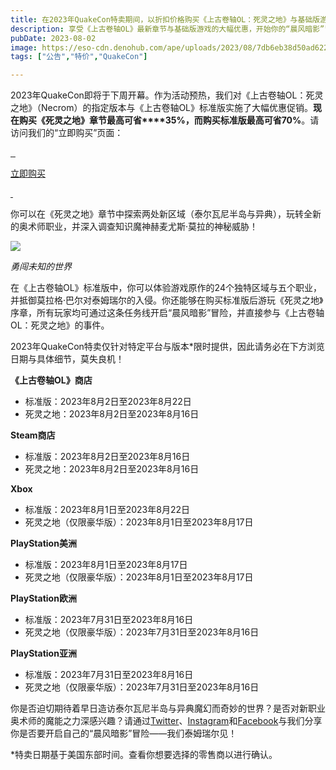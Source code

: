 ```yaml
---
title: 在2023年QuakeCon特卖期间，以折扣价格购买《上古卷轴OL：死灵之地》与基础版游戏
description: 享受《上古卷轴OL》最新章节与基础版游戏的大幅优惠，开始你的“晨风暗影”冒险
pubDate: 2023-08-02
image: https://eso-cdn.denohub.com/ape/uploads/2023/08/7db6eb38d50ad62288abc311b3dac084.jpg
tags: ["公告","特价","QuakeCon"]

---
```


2023年QuakeCon即将于下周开幕。作为活动预热，我们对《上古卷轴OL：死灵之地》（Necrom）的指定版本与《上古卷轴OL》标准版实施了大幅优惠促销。**现在购买《死灵之地》章节最高可省****35%，而购买标准版最高可省70%**。请访问我们的“立即购买”页面：

[![]() ![]() ![]()](/cn/joinus)

[立即购买](/cn/joinus)

[![]() ![]()](/cn/joinus)

你可以在《死灵之地》章节中探索两处新区域（泰尔瓦尼半岛与异典），玩转全新的奥术师职业，并深入调查知识魔神赫麦尤斯·莫拉的神秘威胁！

![](https://eso-cdn.denohub.com/ape/uploads/2023/08/0706ff9c0e5521a1c33e2fb41ca65beb.jpg)

<p class="text-gray-500 text-sm text-center"><i>勇闯未知的世界</i></p>

在《上古卷轴OL》标准版中，你可以体验游戏原作的24个独特区域与五个职业，并抵御莫拉格·巴尔对泰姆瑞尔的入侵。你还能够在购买标准版后游玩《死灵之地》序章，所有玩家均可通过这条任务线开启“晨风暗影”冒险，并直接参与《上古卷轴OL：死灵之地》的事件。

2023年QuakeCon特卖仅针对特定平台与版本\*限时提供，因此请务必在下方浏览日期与具体细节，莫失良机！

**《上古卷轴OL》商店**

- 标准版：2023年8月2日至2023年8月22日
- 死灵之地：2023年8月2日至2023年8月16日

**Steam商店**

- 标准版：2023年8月2日至2023年8月16日
- 死灵之地：2023年8月2日至2023年8月16日

**Xbox**

- 标准版：2023年8月1日至2023年8月22日
- 死灵之地（仅限豪华版）：2023年8月1日至2023年8月17日

**PlayStation美洲**

- 标准版：2023年8月1日至2023年8月17日
- 死灵之地（仅限豪华版）：2023年8月1日至2023年8月17日

**PlayStation欧洲**

- 标准版：2023年7月31日至2023年8月16日
- 死灵之地（仅限豪华版）：2023年7月31日至2023年8月16日

**PlayStation亚洲**

- 标准版：2023年7月31日至2023年8月16日
- 死灵之地（仅限豪华版）：2023年7月31日至2023年8月16日

你是否迫切期待着早日造访泰尔瓦尼半岛与异典魔幻而奇妙的世界？是否对新职业奥术师的魔能之力深感兴趣？请通过[Twitter](https://twitter.com/TESOnline)、[Instagram](https://www.instagram.com/elderscrollsonline/)和[Facebook](https://www.facebook.com/elderscrollsonline)与我们分享你是否要开启自己的“晨风暗影”冒险——我们泰姆瑞尔见！

\*特卖日期基于美国东部时间。查看你想要选择的零售商以进行确认。
